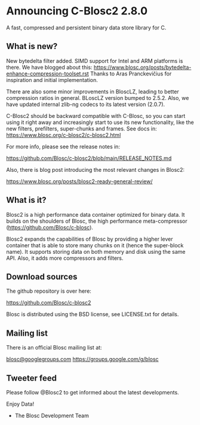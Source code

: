 # Announcing C-Blosc2 2.8.0
A fast, compressed and persistent binary data store library for C.

## What is new?

New bytedelta filter added.  SIMD support for Intel and ARM platforms is there.
We have blogged about this: https://www.blosc.org/posts/bytedelta-enhance-compression-toolset.rst
Thanks to Aras Pranckevičius for inspiration and initial implementation.

There are also some minor improvements in BloscLZ, leading to better
compression ratios in general.  BLoscLZ version bumped to 2.5.2.
Also, we have updated internal zlib-ng codecs to its latest version (2.0.7).

C-Blosc2 should be backward compatible with C-Blosc, so you can start using
it right away and increasingly start to use its new functionality, like the
new filters, prefilters, super-chunks and frames.
See docs in: https://www.blosc.org/c-blosc2/c-blosc2.html

For more info, please see the release notes in:

https://github.com/Blosc/c-blosc2/blob/main/RELEASE_NOTES.md

Also, there is blog post introducing the most relevant changes in Blosc2:

https://www.blosc.org/posts/blosc2-ready-general-review/

## What is it?

Blosc2 is a high performance data container optimized for binary data.
It builds on the shoulders of Blosc, the high performance meta-compressor
(https://github.com/Blosc/c-blosc).

Blosc2 expands the capabilities of Blosc by providing a higher lever
container that is able to store many chunks on it (hence the super-block name).
It supports storing data on both memory and disk using the same API.
Also, it adds more compressors and filters.

## Download sources

The github repository is over here:

https://github.com/Blosc/c-blosc2

Blosc is distributed using the BSD license, see LICENSE.txt
for details.

## Mailing list

There is an official Blosc mailing list at:

blosc@googlegroups.com
https://groups.google.com/g/blosc

## Tweeter feed

Please follow @Blosc2 to get informed about the latest developments.


Enjoy Data!
- The Blosc Development Team
